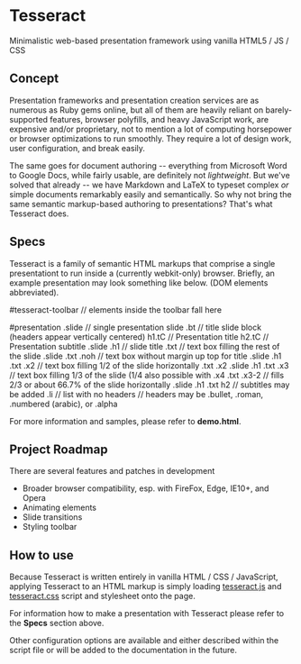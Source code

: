 # Tesseract

Minimalistic web-based presentation framework using vanilla HTML5 / JS / CSS

## Concept

Presentation frameworks and presentation creation services are as numerous as Ruby gems online, but all of them are heavily reliant on barely-supported features, browser polyfills, and heavy JavaScript work, are expensive and/or proprietary, not to mention a lot of computing horsepower or browser optimizations to run smoothly. They require a lot of design work, user configuration, and break easily.

The same goes for document authoring -- everything from Microsoft Word to Google Docs, while fairly usable, are definitely not _lightweight_. But we've solved that already -- we have Markdown and LaTeX to typeset complex _or_ simple documents remarkably easily and semantically. So why not bring the same semantic markup-based authoring to presentations? That's what Tesseract does.

## Specs

Tesseract is a family of semantic HTML markups that comprise a single presentationt to run inside a (currently webkit-only) browser. Briefly, an example presentation may look something like below. (DOM elements abbreviated).

  #tesseract-toolbar
    // elements inside the toolbar fall here

  #presentation
    .slide // single presentation slide
      .bt // title slide block (headers appear vertically centered)
        h1.tC // Presentation title
        h2.tC // Presentation subtitle
    .slide 
      .h1 // slide title
      .txt // text box filling the rest of the slide
    .slide
      .txt .noh // text box without margin up top for title
    .slide
      .h1
      .txt .x2 // text box filling 1/2 of the slide horizontally
      .txt .x2
    .slide
      .h1
      .txt .x3 // text box filling 1/3 of the slide (1/4 also possible with .x4
      .txt .x3-2 // fills 2/3 or about 66.7% of the slide horizontally
    .slide 
      .h1
      .txt
        h2 // subtitles may be added
        .li // list with no headers
            // headers may be .bullet, .roman, .numbered (arabic), or .alpha


For more information and samples, please refer to __demo.html__.

## Project Roadmap

There are several features and patches in development

* Broader browser compatibility, esp. with FireFox, Edge, IE10+, and Opera
* Animating elements
* Slide transitions
* Styling toolbar

## How to use

Because Tesseract is written entirely in vanilla HTML / CSS / JavaScript, applying Tesseract to an HTML markup is simply loading [tesseract.js](http://random.thelifelongtraveler.com/inactives/tesseract/tesseract.js) and [tesseract.css](http://random.thelifelongtraveler.com/inactives/tesseract/tesseract.css) script and stylesheet onto the page.

For information how to make a presentation with Tesseract please refer to the __Specs__ section above.

Other configuration options are available and either described within the script file or will be added to the documentation in the future.

